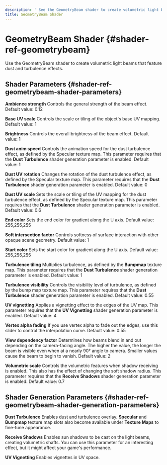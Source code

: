 ```yaml
---
description: ' See the GeometryBeam shader to create volumetric light beams for Amazon Lumberyard. '
title: GeometryBeam Shader
---
```

# GeometryBeam Shader {#shader-ref-geometrybeam}

Use the GeometryBeam shader to create volumetric light beams that feature dust and turbulence effects\.

## Shader Parameters {#shader-ref-geometrybeam-shader-parameters}

**Ambience strength**
Controls the general strength of the beam effect\.
Default value: 0\.12

**Base UV scale**
Controls the scale or tiling of the object's base UV mapping\.
Default value: 1

**Brightness**
Controls the overall brightness of the beam effect\.
Default value: 1

**Dust anim speed**
Controls the animation speed for the dust turbulence effect, as defined by the Specular texture map\.
This parameter requires that the **Dust Turbulence** shader generation parameter is enabled\.
Default value: 1

**Dust UV rotation**
Changes the rotation of the dust turbulence effect, as defined by the Specular texture map\.
This parameter requires that the **Dust Turbulence** shader generation parameter is enabled\.
Default value: 0

**Dust UV scale**
Sets the scale or tiling of the UV mapping for the dust turbulence effect, as defined by the Specular texture map\.
This parameter requires that the **Dust Turbulence** shader generation parameter is enabled\.
Default value: 0\.6

**End color**
Sets the end color for gradient along the U axis\.
Default value: 255,255,255

**Soft intersection factor**
Controls softness of surface interaction with other opaque scene geometry\.
Default value: 1

**Start color**
Sets the start color for gradient along the U axis\.
Default value: 255,255,255

**Turbulence tiling**
Multiplies turbulence, as defined by the **Bumpmap** texture map\.
This parameter requires that the **Dust Turbulence** shader generation parameter is enabled\.
Default value: 1

**Turbulence visibility**
Controls the visibility level of turbulence, as defined by the bump map texture map\.
This parameter requires that the **Dust Turbulence** shader generation parameter is enabled\.
Default value: 0\.55

**UV vignetting**
Applies a vignetting effect to the edges of the UV map\.
This parameter requires that the **UV Vignetting** shader generation parameter is enabled\.
Default value: 4

**Vertex alpha fading**
If you use vertex alpha to fade out the edges, use this slider to control the interpolation curve\.
Default value: 0\.55

**View dependency factor**
Determines how beams blend in and out depending on the camera\-facing angle\.
The higher the value, the longer the beam is visible even when at a nearly 90° angle to camera\. Smaller values cause the beam to begin to vanish\.
Default value: 2

**Volumetric scale**
Controls the volumetric features when shadow receiving is enabled\. This also has the effect of changing the soft shadow radius\.
This parameter requires that the **Receive Shadows** shader generation parameter is enabled\.
Default value: 0\.7

## Shader Generation Parameters {#shader-ref-geometrybeam-shader-generation-parameters}

**Dust Turbulence**
Enables dust and turbulence overlay\. **Specular** and **Bumpmap** texture map slots also become available under **Texture Maps** to fine\-tune appearance\.

**Receive Shadows**
Enables sun shadows to be cast on the light beams, creating volumetric shafts\.
You can use this parameter for an interesting effect, but it might affect your game's performance\.

**UV Vignetting**
Enables vignettes in UV space\.